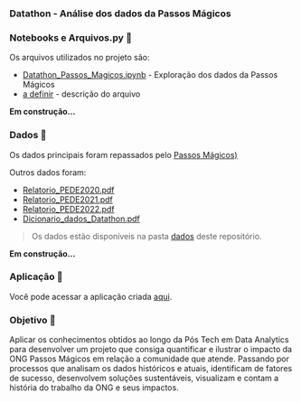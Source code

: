 ### Datathon - Análise dos dados da Passos Mágicos

### Notebooks e Arquivos.py 📓

Os arquivos utilizados no projeto são:
- [Datathon_Passos_Magicos.ipynb]() - Exploração dos dados da Passos Mágicos
- [a definir](link_notebook) - descrição do arquivo

**Em construção...**

### Dados 🎲

Os dados principais foram repassados pelo [Passos Mágicos)](https://passosmagicos.org.br/)

Outros dados foram:
- [Relatorio_PEDE2020.pdf](link_do_arquivo)
- [Relatorio_PEDE2021.pdf](link_do_arquivo)
- [Relatorio_PEDE2022.pdf](link_do_arquivo)
- [Dicionario_dados_Datathon.pdf](link_do_arquivo)

> Os dados estão disponíveis na pasta [dados](https://github.com/afonsosr2/datathon-grupo51/tree/main/dados) deste repositório. 

**Em construção...**

### Aplicação 📲
Você pode acessar a aplicação criada [aqui](link_do_streamlit). 

### Objetivo 🎯
Aplicar os conhecimentos obtidos ao longo da Pós Tech em Data Analytics para desenvolver um projeto que 
consiga quantificar e ilustrar o impacto da ONG Passos Mágicos em relação a comunidade que atende. Passando por processos que analisam os dados históricos e atuais, identificam de fatores de sucesso, desenvolvem soluções sustentáveis, visualizam e contam a história do trabalho da ONG e seus impactos.

